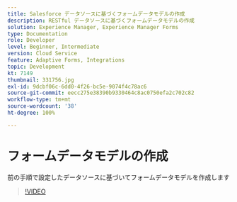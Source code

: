 ```yaml
---
title: Salesforce データソースに基づくフォームデータモデルの作成
description: RESTful データソースに基づくフォームデータモデルの作成
solution: Experience Manager, Experience Manager Forms
type: Documentation
role: Developer
level: Beginner, Intermediate
version: Cloud Service
feature: Adaptive Forms, Integrations
topic: Development
kt: 7149
thumbnail: 331756.jpg
exl-id: 9dcbf06c-6dd0-4f26-bc5e-9074f4c78ac6
source-git-commit: eecc275e38390b9330464c8ac0750efa2c702c82
workflow-type: tm+mt
source-wordcount: '38'
ht-degree: 100%

---
```


# フォームデータモデルの作成

前の手順で設定したデータソースに基づいてフォームデータモデルを作成します

>[!VIDEO](https://video.tv.adobe.com/v/331756?quality=12&learn=on)
